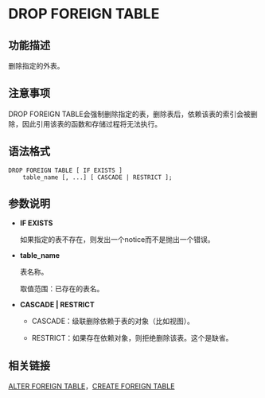 # DROP FOREIGN TABLE

## 功能描述<a name="zh-cn_topic_0283137169_section57611418144918"></a>

删除指定的外表。

## 注意事项<a name="zh-cn_topic_0283137169_section67466306494"></a>

DROP FOREIGN TABLE会强制删除指定的表，删除表后，依赖该表的索引会被删除，因此引用该表的函数和存储过程将无法执行。

## 语法格式<a name="zh-cn_topic_0283137169_section20143164116497"></a>

```
DROP FOREIGN TABLE [ IF EXISTS ]
    table_name [, ...] [ CASCADE | RESTRICT ];
```

## 参数说明<a name="zh-cn_topic_0283137169_section4910646204920"></a>

-   **IF EXISTS**

    如果指定的表不存在，则发出一个notice而不是抛出一个错误。

-   **table\_name**

    表名称。

    取值范围：已存在的表名。

-   **CASCADE | RESTRICT**

    -   CASCADE：级联删除依赖于表的对象（比如视图）。

    -   RESTRICT：如果存在依赖对象，则拒绝删除该表。这个是缺省。



## 相关链接<a name="zh-cn_topic_0283137169_section1811945514913"></a>

[ALTER FOREIGN TABLE](ALTER-FOREIGN-TABLE.md)，[CREATE FOREIGN TABLE](CREATE-FOREIGN-TABLE.md)
